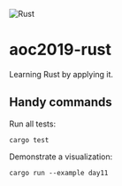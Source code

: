 ![Rust](https://github.com/nikolakasev/aoc2019-rust/workflows/Rust/badge.svg)

# aoc2019-rust
Learning Rust by applying it.

## Handy commands

Run all tests:
```
cargo test
```

Demonstrate a visualization:
```
cargo run --example day11
```